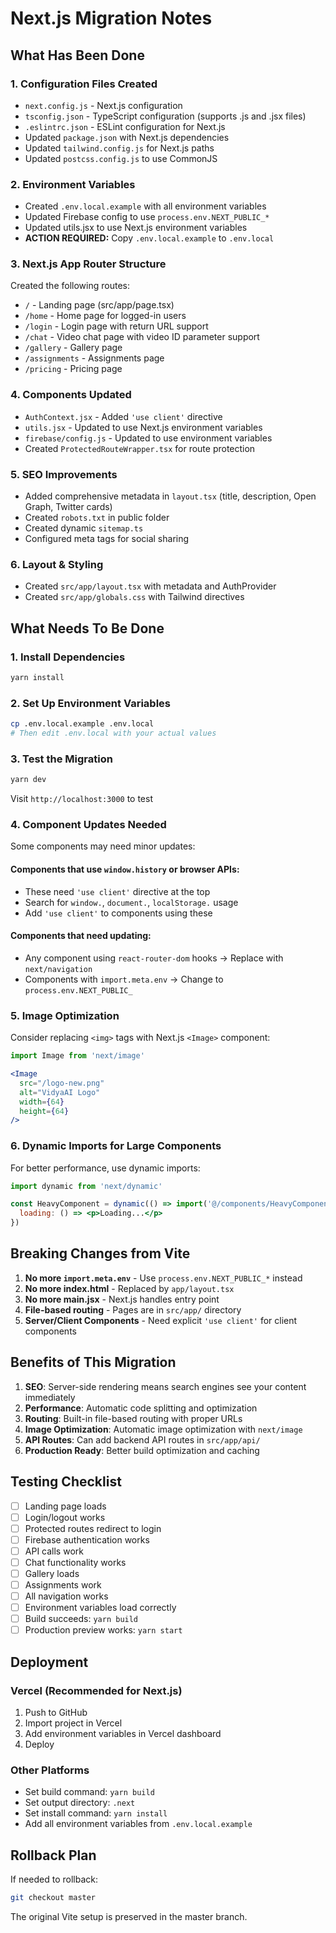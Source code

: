 # Next.js Migration Notes

## What Has Been Done

### 1. Configuration Files Created
- `next.config.js` - Next.js configuration
- `tsconfig.json` - TypeScript configuration (supports .js and .jsx files)
- `.eslintrc.json` - ESLint configuration for Next.js
- Updated `package.json` with Next.js dependencies
- Updated `tailwind.config.js` for Next.js paths
- Updated `postcss.config.js` to use CommonJS

### 2. Environment Variables
- Created `.env.local.example` with all environment variables
- Updated Firebase config to use `process.env.NEXT_PUBLIC_*`
- Updated utils.jsx to use Next.js environment variables
- **ACTION REQUIRED:** Copy `.env.local.example` to `.env.local`

### 3. Next.js App Router Structure
Created the following routes:
- `/` - Landing page (src/app/page.tsx)
- `/home` - Home page for logged-in users
- `/login` - Login page with return URL support
- `/chat` - Video chat page with video ID parameter support
- `/gallery` - Gallery page
- `/assignments` - Assignments page
- `/pricing` - Pricing page

### 4. Components Updated
- `AuthContext.jsx` - Added `'use client'` directive
- `utils.jsx` - Updated to use Next.js environment variables
- `firebase/config.js` - Updated to use environment variables
- Created `ProtectedRouteWrapper.tsx` for route protection

### 5. SEO Improvements
- Added comprehensive metadata in `layout.tsx` (title, description, Open Graph, Twitter cards)
- Created `robots.txt` in public folder
- Created dynamic `sitemap.ts`
- Configured meta tags for social sharing

### 6. Layout & Styling
- Created `src/app/layout.tsx` with metadata and AuthProvider
- Created `src/app/globals.css` with Tailwind directives

## What Needs To Be Done

### 1. Install Dependencies
```bash
yarn install
```

### 2. Set Up Environment Variables
```bash
cp .env.local.example .env.local
# Then edit .env.local with your actual values
```

### 3. Test the Migration
```bash
yarn dev
```
Visit `http://localhost:3000` to test

### 4. Component Updates Needed

Some components may need minor updates:

#### Components that use `window.history` or browser APIs:
- These need `'use client'` directive at the top
- Search for `window.`, `document.`, `localStorage.` usage
- Add `'use client'` to components using these

#### Components that need updating:
- Any component using `react-router-dom` hooks → Replace with `next/navigation`
- Components with `import.meta.env` → Change to `process.env.NEXT_PUBLIC_`

### 5. Image Optimization
Consider replacing `<img>` tags with Next.js `<Image>` component:
```jsx
import Image from 'next/image'

<Image
  src="/logo-new.png"
  alt="VidyaAI Logo"
  width={64}
  height={64}
/>
```

### 6. Dynamic Imports for Large Components
For better performance, use dynamic imports:
```jsx
import dynamic from 'next/dynamic'

const HeavyComponent = dynamic(() => import('@/components/HeavyComponent'), {
  loading: () => <p>Loading...</p>
})
```

## Breaking Changes from Vite

1. **No more `import.meta.env`** - Use `process.env.NEXT_PUBLIC_*` instead
2. **No more index.html** - Replaced by `app/layout.tsx`
3. **No more main.jsx** - Next.js handles entry point
4. **File-based routing** - Pages are in `src/app/` directory
5. **Server/Client Components** - Need explicit `'use client'` for client components

## Benefits of This Migration

1. **SEO**: Server-side rendering means search engines see your content immediately
2. **Performance**: Automatic code splitting and optimization
3. **Routing**: Built-in file-based routing with proper URLs
4. **Image Optimization**: Automatic image optimization with `next/image`
5. **API Routes**: Can add backend API routes in `src/app/api/`
6. **Production Ready**: Better build optimization and caching

## Testing Checklist

- [ ] Landing page loads
- [ ] Login/logout works
- [ ] Protected routes redirect to login
- [ ] Firebase authentication works
- [ ] API calls work
- [ ] Chat functionality works
- [ ] Gallery loads
- [ ] Assignments work
- [ ] All navigation works
- [ ] Environment variables load correctly
- [ ] Build succeeds: `yarn build`
- [ ] Production preview works: `yarn start`

## Deployment

### Vercel (Recommended for Next.js)
1. Push to GitHub
2. Import project in Vercel
3. Add environment variables in Vercel dashboard
4. Deploy

### Other Platforms
- Set build command: `yarn build`
- Set output directory: `.next`
- Set install command: `yarn install`
- Add all environment variables from `.env.local.example`

## Rollback Plan

If needed to rollback:
```bash
git checkout master
```

The original Vite setup is preserved in the master branch.
